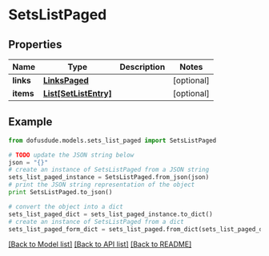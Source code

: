 # SetsListPaged


## Properties
Name | Type | Description | Notes
------------ | ------------- | ------------- | -------------
**links** | [**LinksPaged**](LinksPaged.md) |  | [optional] 
**items** | [**List[SetListEntry]**](SetListEntry.md) |  | [optional] 

## Example

```python
from dofusdude.models.sets_list_paged import SetsListPaged

# TODO update the JSON string below
json = "{}"
# create an instance of SetsListPaged from a JSON string
sets_list_paged_instance = SetsListPaged.from_json(json)
# print the JSON string representation of the object
print SetsListPaged.to_json()

# convert the object into a dict
sets_list_paged_dict = sets_list_paged_instance.to_dict()
# create an instance of SetsListPaged from a dict
sets_list_paged_form_dict = sets_list_paged.from_dict(sets_list_paged_dict)
```
[[Back to Model list]](../README.md#documentation-for-models) [[Back to API list]](../README.md#documentation-for-api-endpoints) [[Back to README]](../README.md)



